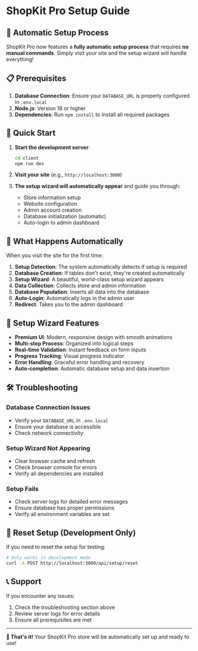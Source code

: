 # ShopKit Pro Setup Guide

## 🚀 Automatic Setup Process

ShopKit Pro now features a **fully automatic setup process** that requires **no manual commands**. Simply visit your site and the setup wizard will handle everything!

## 📋 Prerequisites

1. **Database Connection**: Ensure your `DATABASE_URL` is properly configured in `.env.local`
2. **Node.js**: Version 18 or higher
3. **Dependencies**: Run `npm install` to install all required packages

## 🎯 Quick Start

1. **Start the development server**:
   ```bash
   cd client
   npm run dev
   ```

2. **Visit your site** (e.g., `http://localhost:3000`)

3. **The setup wizard will automatically appear** and guide you through:
   - Store information setup
   - Website configuration
   - Admin account creation
   - Database initialization (automatic)
   - Auto-login to admin dashboard

## 🔧 What Happens Automatically

When you visit the site for the first time:

1. **Setup Detection**: The system automatically detects if setup is required
2. **Database Creation**: If tables don't exist, they're created automatically
3. **Setup Wizard**: A beautiful, world-class setup wizard appears
4. **Data Collection**: Collects store and admin information
5. **Database Population**: Inserts all data into the database
6. **Auto-Login**: Automatically logs in the admin user
7. **Redirect**: Takes you to the admin dashboard

## 🎨 Setup Wizard Features

- **Premium UI**: Modern, responsive design with smooth animations
- **Multi-step Process**: Organized into logical steps
- **Real-time Validation**: Instant feedback on form inputs
- **Progress Tracking**: Visual progress indicator
- **Error Handling**: Graceful error handling and recovery
- **Auto-completion**: Automatic database setup and data insertion

## 🛠️ Troubleshooting

### Database Connection Issues
- Verify your `DATABASE_URL` in `.env.local`
- Ensure your database is accessible
- Check network connectivity

### Setup Wizard Not Appearing
- Clear browser cache and refresh
- Check browser console for errors
- Verify all dependencies are installed

### Setup Fails
- Check server logs for detailed error messages
- Ensure database has proper permissions
- Verify all environment variables are set

## 🔄 Reset Setup (Development Only)

If you need to reset the setup for testing:

```bash
# Only works in development mode
curl -X POST http://localhost:3000/api/setup/reset
```

## 📞 Support

If you encounter any issues:
1. Check the troubleshooting section above
2. Review server logs for error details
3. Ensure all prerequisites are met

---

**🎉 That's it!** Your ShopKit Pro store will be automatically set up and ready to use! 